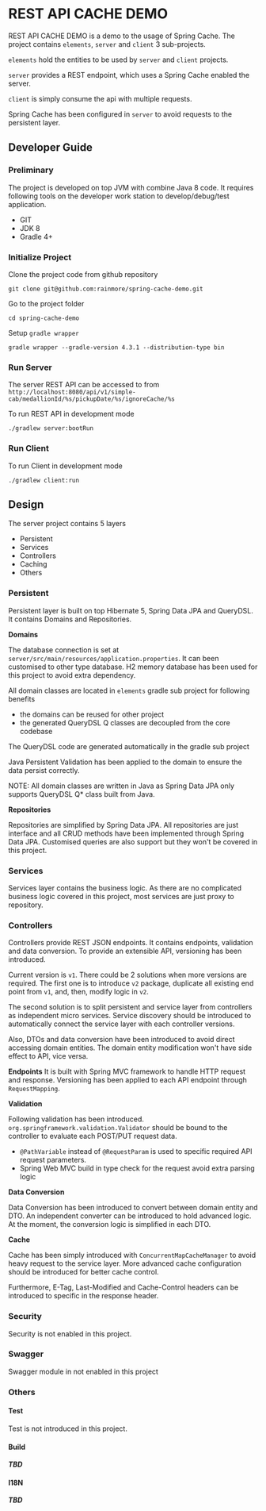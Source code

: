# REST API CACHE DEMO

REST API CACHE DEMO is a demo to the usage of Spring Cache. The project contains `elements`, `server` and `client` 3 sub-projects.

`elements` hold the entities to be used by `server` and `client` projects.  

`server` provides a REST endpoint, which uses a Spring Cache enabled the server.

`client` is simply consume the api with multiple requests.

Spring Cache has been configured in `server` to avoid requests to the persistent layer. 

## Developer Guide

### Preliminary

The project is developed on top JVM with combine Java 8 code. It requires following tools on the developer work station to develop/debug/test application.

* GIT
* JDK 8
* Gradle 4+

### Initialize Project
 
Clone the project code from github repository
```
git clone git@github.com:rainmore/spring-cache-demo.git
```

Go to the project folder
```
cd spring-cache-demo
```

Setup `gradle wrapper`
```
gradle wrapper --gradle-version 4.3.1 --distribution-type bin
```

### Run Server

The server REST API can be accessed to from 
`http://localhost:8080/api/v1/simple-cab/medallionId/%s/pickupDate/%s/ignoreCache/%s`

To run REST API in development mode

```
./gradlew server:bootRun
```

### Run Client

To run Client in development mode

```
./gradlew client:run
```

## Design

The server project contains 5 layers

* Persistent
* Services
* Controllers
* Caching 
* Others

### Persistent

Persistent layer is built on top Hibernate 5, Spring Data JPA and QueryDSL. It contains Domains and Repositories.

**Domains**

The database connection is set at `server/src/main/resources/application.properties`. It can been customised to other type database. H2 memory database has been used for this project to avoid extra dependency.

All domain classes are located in `elements` gradle sub project for following benefits

* the domains can be reused for other project
* the generated QueryDSL Q classes are decoupled from the core codebase

The QueryDSL code are generated automatically in the gradle sub project 

Java Persistent Validation has been applied to the domain to ensure the data persist correctly.

NOTE: All domain classes are written in Java as Spring Data JPA only supports QueryDSL Q* class built from Java.

**Repositories**

Repositories are simplified by Spring Data JPA. All repositories are just interface and all CRUD methods have been implemented through Spring Data JPA.
Customised queries are also support but they won't be covered in this project.

### Services
Services layer contains the business logic. As there are no complicated business logic covered in this project, most services are just proxy to repository.

### Controllers
Controllers provide REST JSON endpoints. It contains endpoints, validation and data conversion. To provide an extensible API, versioning has been introduced.  

Current version is `v1`. There could be 2 solutions when more versions are required. The first one is to introduce `v2` package, duplicate all existing end point from `v1`, and, then, modify logic in `v2`. 

The second solution is to split persistent and service layer from controllers as independent micro services. Service discovery should be introduced to automatically connect the service layer with each controller versions. 

Also, DTOs and data conversion have been introduced to avoid direct accessing domain entities. The domain entity modification won't have side effect to API, vice versa.

**Endpoints**
It is built with Spring MVC framework to handle HTTP request and response. Versioning has been applied to each API endpoint through `RequestMapping`.

**Validation**

Following validation has been introduced. `org.springframework.validation.Validator` should be bound to the controller to evaluate each POST/PUT request data.

* `@PathVariable` instead of `@RequestParam` is used to specific required API request parameters.
* Spring Web MVC build in type check for the request avoid extra parsing logic 


**Data Conversion**

Data Conversion has been introduced to convert between domain entity and DTO. An independent converter can be introduced to hold advanced logic. At the moment, the conversion logic is simplified in each DTO.

**Cache**

Cache has been simply introduced with `ConcurrentMapCacheManager` to avoid heavy request to the service layer. More advanced cache configuration should be introduced for better cache control.

Furthermore, E-Tag, Last-Modified and Cache-Control headers can be introduced to specific in the response header. 

### Security
Security is not enabled in this project.  

### Swagger
Swagger module in not enabled in this project 

### Others

#### Test

Test is not introduced in this project.

#### Build 

**_TBD_**

#### I18N 

**_TBD_**



